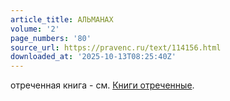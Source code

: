 ```yaml
---
article_title: АЛЬМАНАХ
volume: '2'
page_numbers: '80'
source_url: https://pravenc.ru/text/114156.html
downloaded_at: '2025-10-13T08:25:40Z'
---
```


отреченная книга - см. [Книги отреченные](<https://pravenc.ru/text/Книги отреченные.html>).
